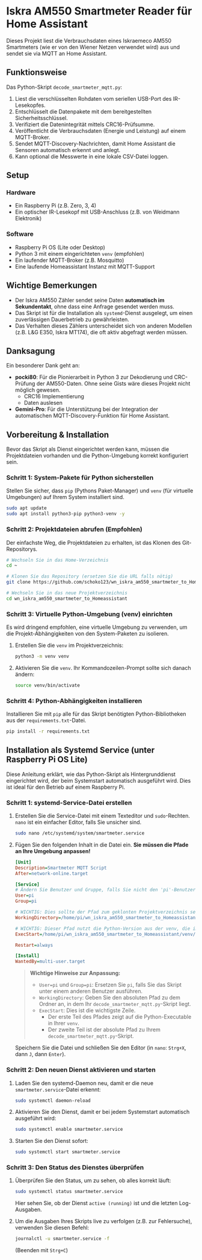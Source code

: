 # Iskra AM550 Smartmeter Reader für Home Assistant

Dieses Projekt liest die Verbrauchsdaten eines Iskraemeco AM550 Smartmeters (wie er von den Wiener Netzen verwendet wird) aus und sendet sie via MQTT an Home Assistant.

## Funktionsweise

Das Python-Skript `decode_smartmeter_mqtt.py`:
1.  Liest die verschlüsselten Rohdaten vom seriellen USB-Port des IR-Lesekopfes.
2.  Entschlüsselt die Datenpakete mit dem bereitgestellten Sicherheitsschlüssel.
3.  Verifiziert die Datenintegrität mittels CRC16-Prüfsumme.
4.  Veröffentlicht die Verbrauchsdaten (Energie und Leistung) auf einem MQTT-Broker.
5.  Sendet MQTT-Discovery-Nachrichten, damit Home Assistant die Sensoren automatisch erkennt und anlegt.
6.  Kann optional die Messwerte in eine lokale CSV-Datei loggen.

## Setup

### Hardware
*   Ein Raspberry Pi (z.B. Zero, 3, 4)
*   Ein optischer IR-Lesekopf mit USB-Anschluss (z.B. von Weidmann Elektronik)

### Software
*   Raspberry Pi OS (Lite oder Desktop)
*   Python 3 mit einem eingerichteten `venv` (empfohlen)
*   Ein laufender MQTT-Broker (z.B. Mosquitto)
*   Eine laufende Homeassistant Instanz mit MQTT-Support

## Wichtige Bemerkungen
*   Der Iskra AM550 Zähler sendet seine Daten **automatisch im Sekundentakt**, ohne dass eine Anfrage gesendet werden muss.
*   Das Skript ist für die Installation als `systemd`-Dienst ausgelegt, um einen zuverlässigen Dauerbetrieb zu gewährleisten.
*   Das Verhalten dieses Zählers unterscheidet sich von anderen Modellen (z.B. L&G E350, Iskra MT174), die oft aktiv abgefragt werden müssen.

## Danksagung

Ein besonderer Dank geht an:
*   **pocki80**: Für die Pionierarbeit in Python 3 zur Dekodierung und CRC-Prüfung der AM550-Daten. Ohne seine Gists wäre dieses Projekt nicht möglich gewesen.
    *   CRC16 Implementierung
    *   Daten auslesen
*   **Gemini-Pro**: Für die Unterstützung bei der Integration der automatischen MQTT-Discovery-Funktion für Home Assistant.


## Vorbereitung & Installation

Bevor das Skript als Dienst eingerichtet werden kann, müssen die Projektdateien vorhanden und die Python-Umgebung korrekt konfiguriert sein.

### Schritt 1: System-Pakete für Python sicherstellen

Stellen Sie sicher, dass `pip` (Pythons Paket-Manager) und `venv` (für virtuelle Umgebungen) auf Ihrem System installiert sind.

```bash
sudo apt update
sudo apt install python3-pip python3-venv -y
```

### Schritt 2: Projektdateien abrufen (Empfohlen)

Der einfachste Weg, die Projektdateien zu erhalten, ist das Klonen des Git-Repositorys.

```bash
# Wechseln Sie in das Home-Verzeichnis
cd ~ 

# Klonen Sie das Repository (ersetzen Sie die URL falls nötig)
git clone https://github.com/schoko123/wn_iskra_am550_smartmeter_to_Homeassistant.git

# Wechseln Sie in das neue Projektverzeichnis
cd wn_iskra_am550_smartmeter_to_Homeassistant
```

### Schritt 3: Virtuelle Python-Umgebung (venv) einrichten

Es wird dringend empfohlen, eine virtuelle Umgebung zu verwenden, um die Projekt-Abhängigkeiten von den System-Paketen zu isolieren.

1.  Erstellen Sie die `venv` im Projektverzeichnis:
    ```bash
    python3 -m venv venv
    ```

2.  Aktivieren Sie die `venv`. Ihr Kommandozeilen-Prompt sollte sich danach ändern:
    ```bash
    source venv/bin/activate
    ```

### Schritt 4: Python-Abhängigkeiten installieren

Installieren Sie mit `pip` alle für das Skript benötigten Python-Bibliotheken aus der `requirements.txt`-Datei.

```bash
pip install -r requirements.txt
```

## Installation als Systemd Service (unter Raspberry Pi OS Lite)

Diese Anleitung erklärt, wie das Python-Skript als Hintergrunddienst eingerichtet wird, der beim Systemstart automatisch ausgeführt wird. Dies ist ideal für den Betrieb auf einem Raspberry Pi.

### Schritt 1: systemd-Service-Datei erstellen

1.  Erstellen Sie die Service-Datei mit einem Texteditor und `sudo`-Rechten. `nano` ist ein einfacher Editor, falls Sie unsicher sind.

    ```bash
    sudo nano /etc/systemd/system/smartmeter.service
    ```

2.  Fügen Sie den folgenden Inhalt in die Datei ein. **Sie müssen die Pfade an Ihre Umgebung anpassen!**

    ```ini
    [Unit]
    Description=Smartmeter MQTT Script
    After=network-online.target
    
    [Service]
    # Ändern Sie Benutzer und Gruppe, falls Sie nicht den 'pi'-Benutzer verwenden
    User=pi
    Group=pi
    
    # WICHTIG: Dies sollte der Pfad zum geklonten Projektverzeichnis sein
    WorkingDirectory=/home/pi/wn_iskra_am550_smartmeter_to_Homeassistant
    
    # WICHTIG: Dieser Pfad nutzt die Python-Version aus der venv, die im Projektordner liegt
    ExecStart=/home/pi/wn_iskra_am550_smartmeter_to_Homeassistant/venv/bin/python /home/pi/wn_iskra_am550_smartmeter_to_Homeassistant/decode_smartmeter_mqtt.py
    
    Restart=always
    
    [Install]
    WantedBy=multi-user.target
    ```

    > **Wichtige Hinweise zur Anpassung:**
    >
    > -   `User=pi` und `Group=pi`: Ersetzen Sie `pi`, falls Sie das Skript unter einem anderen Benutzer ausführen.
    > -   `WorkingDirectory`: Geben Sie den absoluten Pfad zu dem Ordner an, in dem Ihr `decode_smartmeter_mqtt.py`-Skript liegt.
    > -   `ExecStart`: Dies ist die wichtigste Zeile.
    >     -   Der erste Teil des Pfades zeigt auf die Python-Executable in Ihrer `venv`.
    >     -   Der zweite Teil ist der absolute Pfad zu Ihrem `decode_smartmeter_mqtt.py`-Skript.

    Speichern Sie die Datei und schließen Sie den Editor (in `nano`: `Strg+X`, dann `J`, dann `Enter`).

### Schritt 2: Den neuen Dienst aktivieren und starten

1.  Laden Sie den systemd-Daemon neu, damit er die neue `smartmeter.service`-Datei erkennt:
    ```bash
    sudo systemctl daemon-reload
    ```
2.  Aktivieren Sie den Dienst, damit er bei jedem Systemstart automatisch ausgeführt wird:
    ```bash
    sudo systemctl enable smartmeter.service
    ```
3.  Starten Sie den Dienst sofort:
    ```bash
    sudo systemctl start smartmeter.service
    ```

### Schritt 3: Den Status des Dienstes überprüfen

1.  Überprüfen Sie den Status, um zu sehen, ob alles korrekt läuft:
    ```bash
    sudo systemctl status smartmeter.service
    ```
    Hier sehen Sie, ob der Dienst `active (running)` ist und die letzten Log-Ausgaben.

2.  Um die Ausgaben Ihres Skripts live zu verfolgen (z.B. zur Fehlersuche), verwenden Sie diesen Befehl:
    ```bash
    journalctl -u smartmeter.service -f
    ```
    (Beenden mit `Strg+C`)
